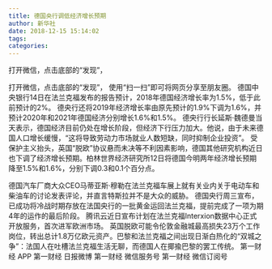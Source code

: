 ```yaml
---
title: 德国央行调低经济增长预期
author: 新华社
date: 2018-12-15 15:14:02
tags: 
categories: 
---
```

打开微信，点击底部的“发现”，
<!-- more -->
打开微信，点击底部的“发现”，
使用“扫一扫”即可将网页分享至朋友圈。
德国中央银行14日在法兰克福发布的报告预计，2018年德国经济增长率为1.5%，低于此前预计的2%。
德央行还将2019年经济增长率由原先预计的1.9%下调为1.6%，并预计2020年和2021年德国经济分别增长1.6%和1.5%。
德央行行长延斯·魏德曼当天表示，德国经济目前仍处在增长阶段，但经济下行压力加大。他说，由于未来德国人口增长缓慢，“这将导致劳动力市场就业人数短缺，同时抑制企业投资”。
受保护主义抬头，英国“脱欧”协议悬而未决等不利因素影响，德国其他研究机构近日也下调了经济增长预期。柏林世界经济研究所12日将德国今明两年经济增长预期降至1.5%和1.6%，分别下调0.3和0.1个百分点。
 
 
德国汽车厂商大众CEO马蒂亚斯·穆勒在法兰克福车展上就有关业内关于电动车和柴油车的讨论发表评论，并直言特斯拉并不是大众的威胁。
德国央行周三宣布，已成功将冷战时期存放在法国央行的一批黄金运回法兰克福，提前完成了一项为期4年的运作的最后阶段。
腾讯云近日宣布计划在法兰克福Interxion数据中心正式开放服务，首次进军欧洲市场。
英国脱欧可能令伦敦金融城最高损失23万个工作岗位，转出总计1.8万亿欧元资产。巴黎和法兰克福之间出现日渐白热化的“双城之争”：法国人在吐槽法兰克福生活无聊，而德国人在揶揄巴黎的罢工传统。
第一财经
APP
第一财经
日报微博
第一财经
微信服务号
第一财经
微信订阅号
